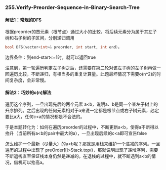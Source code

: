### 255.Verify-Preorder-Sequence-in-Binary-Search-Tree

#### 解法1：常规的DFS

根据preorder的首元素（根节点）通过大小的比较，将后续元素分为属于其左子树和右子树的子区间，分别递归调用 
```cpp
bool DFS(vector<int>& preorder, int start, int end)。
```
边界条件：到end-start<=1时，就可以返回true

注意到，第一轮遍历判定左子树之后，还需要在第二轮对该左子树的左子树再做一回遍历比较，不断递归，有相当多的重复计算量。此题最坏情况下需要o(n^2)的时间复杂度，会非常慢。

#### 解法2：巧妙的o(n)解法

遍历这个序列，一旦出现先后的两个元素 a<b，说明a、b是同一个某左子树上的升序排列。之后出现的任何元素相对于a来说一定都是根节点或右子树元素，必定要比a大，任何c<a的情况都是不合法的。

于是本题转化为：如何在遍历preorder的过程中，不断更新a<b，使得a不断得以抬升（当前所有a<b的pair中最大的a），一旦出现后续的c<a即可宣告false

怎么维护一个最新（尽量大）的a<b呢？那就是用栈来维护一个递减的序列。一旦遍历的过程中出现了 preOrder[i]>Stack.top()，那就说明出现了递增序列，需要不断退栈直至保证栈本身仍然是递减的。在退栈的过程中，就不断遇到a<b的情况，借机可以抬高a。
